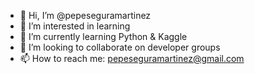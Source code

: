 - 👋 Hi, I’m @pepeseguramartinez
- 👀 I’m interested in learning
- 🌱 I’m currently learning Python & Kaggle
- 💞️ I’m looking to collaborate on developer groups
- 📫 How to reach me: pepeseguramartinez@gmail.com

<!---
pepeseguramartinez/pepeseguramartinez is a ✨ special ✨ repository because its `README.md` (this file) appears on your GitHub profile.
You can click the Preview link to take a look at your changes.
--->
